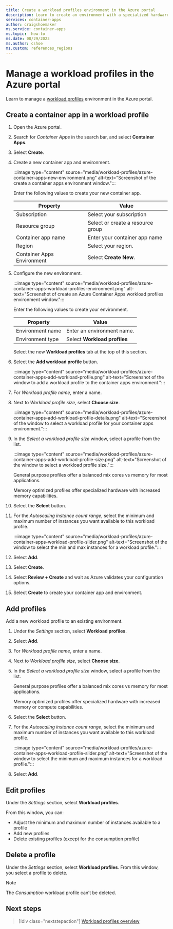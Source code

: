 ```yaml
---
title: Create a workload profiles environment in the Azure portal
description: Learn to create an environment with a specialized hardware profile in the Azure portal. 
services: container-apps
author: craigshoemaker
ms.service: container-apps
ms.topic:  how-to
ms.date: 08/29/2023
ms.author: cshoe
ms.custom: references_regions
---
```


# Manage a workload profiles in the Azure portal

Learn to manage a [workload profiles](./workload-profiles-overview.md) environment in the Azure portal.

## Create a container app in a workload profile

1. Open the Azure portal.

1. Search for *Container Apps* in the search bar, and select **Container Apps**.

1. Select **Create**.

1. Create a new container app and environment.

    :::image type="content" source="media/workload-profiles/azure-container-apps-new-environment.png" alt-text="Screenshot of the create a container apps environment window.":::

    Enter the following values to create your new container app.

    | Property | Value |
    | --- | --- |
    | Subscription | Select your subscription |
    | Resource group | Select or create a resource group |
    | Container app name | Enter your container app name |
    | Region | Select your region. |
    | Container Apps Environment | Select **Create New**. |

1. Configure the new environment.

    :::image type="content" source="media/workload-profiles/azure-container-apps-workload-profiles-environment.png" alt-text="Screenshot of create an Azure Container Apps workload profiles environment window.":::

    Enter the following values to create your environment.

    | Property | Value |
    | --- | --- |
    | Environment name | Enter an environment name. |
    | Environment type| Select **Workload profiles** |
  
    Select the new **Workload profiles** tab at the top of this section.

1. Select the **Add workload profile** button.

    :::image type="content" source="media/workload-profiles/azure-container-apps-add-workload-profile.png" alt-text="Screenshot of the window to add a workload profile to the container apps environment.":::

1. For *Workload profile name*, enter a name.

1. Next to *Workload profile size*, select **Choose size**.

    :::image type="content" source="media/workload-profiles/azure-container-apps-add-workload-profile-details.png" alt-text="Screenshot of the window to select a workload profile for your container apps environment.":::

1. In the *Select a workload profile size* window, select a profile from the list.

    :::image type="content" source="media/workload-profiles/azure-container-apps-add-workload-profile-size.png" alt-text="Screenshot of the window to select a workload profile size.":::

    General purpose profiles offer a balanced mix cores vs memory for most applications.
  
    Memory optimized profiles offer specialized hardware with increased memory capabilities.

1. Select the **Select** button.

1. For the *Autoscaling instance count range*, select the minimum and maximum number of instances you want available to this workload profile.

    :::image type="content" source="media/workload-profiles/azure-container-apps-workload-profile-slider.png" alt-text="Screenshot of the window to select the min and max instances for a workload profile.":::

1. Select **Add**.

1. Select **Create**.

1. Select **Review + Create** and wait as Azure validates your configuration options.

1. Select **Create** to create your container app and environment.

## Add profiles

Add a new workload profile to an existing environment.

1. Under the *Settings* section, select **Workload profiles**.

1. Select **Add**.

1. For *Workload profile name*, enter a name.

1. Next to *Workload profile size*, select **Choose size**.

1. In the *Select a workload profile size* window, select a profile from the list.

    General purpose profiles offer a balanced mix cores vs memory for most applications.
  
    Memory optimized profiles offer specialized hardware with increased memory or compute capabilities.

1. Select the **Select** button.

1. For the *Autoscaling instance count range*, select the minimum and maximum number of instances you want available to this workload profile.

    :::image type="content" source="media/workload-profiles/azure-container-apps-workload-profile-slider.png" alt-text="Screenshot of the window to select the minimum and maximum instances for a workload profile.":::

1. Select **Add**.

## Edit profiles

Under the *Settings* section, select **Workload profiles**.

From this window, you can:

- Adjust the minimum and maximum number of instances available to a profile
- Add new profiles
- Delete existing profiles (except for the consumption profile)

## Delete a profile

Under the *Settings* section, select **Workload profiles**. From this window, you select a profile to delete.

> [!NOTE]
> The *Consumption* workload profile can’t be deleted.

## Next steps

> [!div class="nextstepaction"]
> [Workload profiles overview](./workload-profiles-overview.md)
